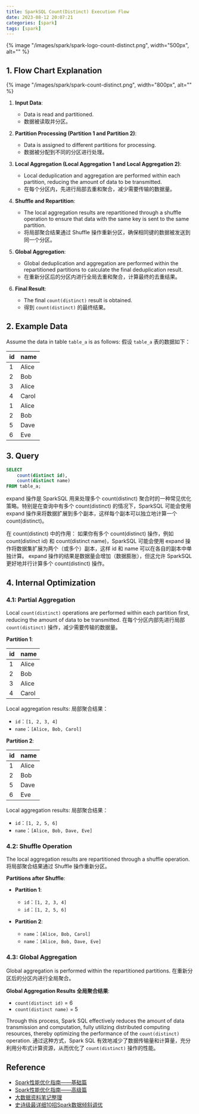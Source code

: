 ```yaml
---
title: SparkSQL Count(Distinct) Execution Flow
date: 2023-08-12 20:07:21
categories: [spark]
tags: [spark]
---
```


{% image "/images/spark/spark-logo-count-distinct.png", width="500px", alt="" %}

<!-- more -->

## 1. Flow Chart Explanation

{% image "/images/spark/spark-count-distinct.png", width="800px", alt="" %}

1. **Input Data**:
   - Data is read and partitioned.
   - 数据被读取并分区。

2. **Partition Processing (Partition 1 and Partition 2)**:
   - Data is assigned to different partitions for processing.
   - 数据被分配到不同的分区进行处理。

3. **Local Aggregation (Local Aggregation 1 and Local Aggregation 2)**:
   - Local deduplication and aggregation are performed within each partition, reducing the amount of data to be transmitted.
   - 在每个分区内，先进行局部去重和聚合，减少需要传输的数据量。

4. **Shuffle and Repartition**:
   - The local aggregation results are repartitioned through a shuffle operation to ensure that data with the same key is sent to the same partition.
   - 将局部聚合结果通过 Shuffle 操作重新分区，确保相同键的数据被发送到同一个分区。

5. **Global Aggregation**:
   - Global deduplication and aggregation are performed within the repartitioned partitions to calculate the final deduplication result.
   - 在重新分区后的分区内进行全局去重和聚合，计算最终的去重结果。

6. **Final Result**:
   - The final `count(distinct)` result is obtained.
   - 得到 `count(distinct)` 的最终结果。

## 2. Example Data

Assume the data in table `table_a` is as follows:
假设 `table_a` 表的数据如下：

| id  | name  |
|-----|-------|
| 1   | Alice |
| 2   | Bob   |
| 3   | Alice |
| 4   | Carol |
| 1   | Alice |
| 2   | Bob   |
| 5   | Dave  |
| 6   | Eve   |

## 3. Query

```sql
SELECT 
    count(distinct id),
    count(distinct name) 
FROM table_a;
```


expand 操作是 SparkSQL 用来处理多个 count(distinct) 聚合时的一种常见优化策略。特别是在查询中有多个 count(distinct) 的情况下，SparkSQL 可能会使用 expand 操作来将数据扩展到多个副本，这样每个副本可以独立地计算一个 count(distinct)。

在 count(distinct) 中的作用：
如果你有多个 count(distinct) 操作，例如 count(distinct id) 和 count(distinct name)，SparkSQL 可能会使用 expand 操作将数据集扩展为两个（或多个）副本，这样 id 和 name 可以在各自的副本中单独计算。
expand 操作的结果是数据量会增加（数据膨胀），但这允许 SparkSQL 更好地并行计算多个 count(distinct) 操作。

## 4. Internal Optimization

### 4.1: Partial Aggregation

Local `count(distinct)` operations are performed within each partition first, reducing the amount of data to be transmitted.
在每个分区内部先进行局部 `count(distinct)` 操作，减少需要传输的数据量。

**Partition 1**:

| id  | name  |
|-----|-------|
| 1   | Alice |
| 2   | Bob   |
| 3   | Alice |
| 4   | Carol |

Local aggregation results:
局部聚合结果：
- `id`：`[1, 2, 3, 4]`
- `name`：`[Alice, Bob, Carol]`

**Partition 2**:

| id  | name  |
|-----|-------|
| 1   | Alice |
| 2   | Bob   |
| 5   | Dave  |
| 6   | Eve   |

Local aggregation results:
局部聚合结果：
- `id`：`[1, 2, 5, 6]`
- `name`：`[Alice, Bob, Dave, Eve]`

### 4.2: Shuffle Operation

The local aggregation results are repartitioned through a shuffle operation.
将局部聚合结果通过 Shuffle 操作重新分区。

**Partitions after Shuffle**:

- **Partition 1**:
  - `id`：`[1, 2, 3, 4]`
  - `id`：`[1, 2, 5, 6]`

- **Partition 2**:
  - `name`：`[Alice, Bob, Carol]`
  - `name`：`[Alice, Bob, Dave, Eve]`

### 4.3: Global Aggregation

Global aggregation is performed within the repartitioned partitions.
在重新分区后的分区内进行全局聚合。

**Global Aggregation Results 全局聚合结果**:
- `count(distinct id)` = 6
- `count(distinct name)` = 5

Through this process, Spark SQL effectively reduces the amount of data transmission and computation, fully utilizing distributed computing resources, thereby optimizing the performance of the `count(distinct)` operation.
通过这种方式，Spark SQL 有效地减少了数据传输量和计算量，充分利用分布式计算资源，从而优化了 `count(distinct)` 操作的性能。


## Reference


- [Spark性能优化指南——基础篇](https://tech.meituan.com/2016/04/29/spark-tuning-basic.html)
- [Spark性能优化指南——高级篇](https://tech.meituan.com/2016/05/12/spark-tuning-pro.html)
- [大数据资料笔记整理](https://blog.csdn.net/huang66666666/category_9399107.html)
- [史诗级最详细10招Spark数据倾斜调优](https://apprz8zztzy8571.h5.xeknow.com/st/1GrHAK3WN)
